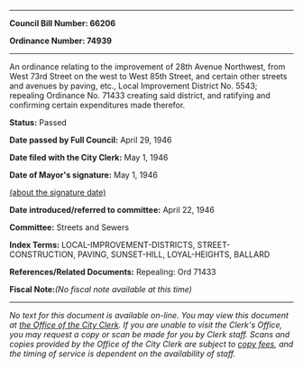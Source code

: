 

********

**Council Bill Number: 66206**
   
**Ordinance Number: 74939**
********

 An ordinance relating to the improvement of 28th Avenue Northwest, from West 73rd Street on the west to West 85th Street, and certain other streets and avenues by paving, etc., Local Improvement District No. 5543; repealing Ordinance No. 71433 creating said district, and ratifying and confirming certain expenditures made therefor.

**Status:** Passed
   
**Date passed by Full Council:** April 29, 1946
   
**Date filed with the City Clerk:** May 1, 1946
   
**Date of Mayor's signature:** May 1, 1946
   
[(about the signature date)](/~public/approvaldate.htm)
   
   
   
**Date introduced/referred to committee:** April 22, 1946
   
**Committee:** Streets and Sewers
   
   
**Index Terms:** LOCAL-IMPROVEMENT-DISTRICTS, STREET-CONSTRUCTION, PAVING, SUNSET-HILL, LOYAL-HEIGHTS, BALLARD

**References/Related Documents:** Repealing: Ord 71433

**Fiscal Note:**_(No fiscal note available at this time)_
********

_No text for this document is available on-line. You may view this document at [the Office of the City Clerk](http://www.seattle.gov/leg/clerk/contactUs.htm). If you are unable to visit the Clerk's Office, you may request a copy or scan be made for you by Clerk staff. Scans and copies provided by the Office of the City Clerk are subject to [copy fees](http://clerk.seattle.gov/~public/clerkfees.htm), and the timing of service is dependent on the availability of staff._

